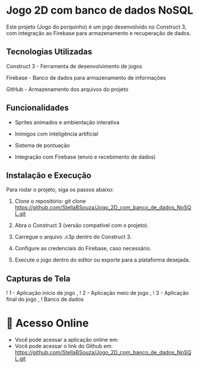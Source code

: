 # Jogo 2D com banco de dados NoSQL

Este projeto (Jogo do porquinho) é um jogo desenvolvido no Construct 3, com integração ao Firebase para armazenamento e recuperação de dados.

## Tecnologias Utilizadas

Construct 3 - Ferramenta de desenvolvimento de jogos

Firebase - Banco de dados para armazenamento de informações

GitHub - Armazenamento dos arquivos do projeto

## Funcionalidades

- Sprites animados e ambientação interativa

- Inimigos com inteligência artificial

- Sistema de pontuação

- Integração com Firebase (envio e recebimento de dados)

## Instalação e Execução

Para rodar o projeto, siga os passos abaixo:

1. Clone o repositório:
git clone https://github.com/StellaBSouza/Jogo_2D_com_banco_de_dados_NoSQL.git

2. Abra o Construct 3 (versão compatível com o projeto).

3. Carregue o arquivo .c3p dentro do Construct 3.

4. Configure as credenciais do Firebase, caso necessário.

5. Execute o jogo dentro do editor ou exporte para a plataforma desejada.

## Capturas de Tela

! 1 - Aplicação inicio de jogo , 
! 2 - Aplicação meio de jogo , 
! 3 - Aplicação final do jogo , 
! Banco de dados

# 🔗 Acesso Online

- Você pode acessar a aplicação online em: 
- Você pode acessar o link do Github em: https://github.com/StellaBSouza/Jogo_2D_com_banco_de_dados_NoSQL.git
